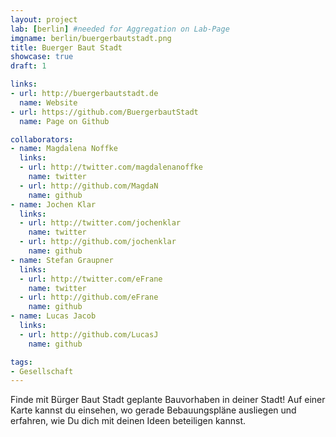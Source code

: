 ```yaml
---
layout: project
lab: [berlin] #needed for Aggregation on Lab-Page
imgname: berlin/buergerbautstadt.png
title: Buerger Baut Stadt
showcase: true
draft: 1

links:
- url: http://buergerbautstadt.de
  name: Website
- url: https://github.com/BuergerbautStadt
  name: Page on Github

collaborators:
- name: Magdalena Noffke
  links:
  - url: http://twitter.com/magdalenanoffke
    name: twitter
  - url: http://github.com/MagdaN
    name: github
- name: Jochen Klar
  links:
  - url: http://twitter.com/jochenklar
    name: twitter
  - url: http://github.com/jochenklar
    name: github
- name: Stefan Graupner
  links:
  - url: http://twitter.com/eFrane
    name: twitter
  - url: http://github.com/eFrane
    name: github
- name: Lucas Jacob
  links:
  - url: http://github.com/LucasJ
    name: github

tags:
- Gesellschaft
---
```


Finde mit Bürger Baut Stadt geplante Bauvorhaben in deiner Stadt! Auf einer Karte kannst du einsehen, wo gerade Bebauungspläne ausliegen und erfahren, wie Du dich mit deinen Ideen beteiligen kannst.
